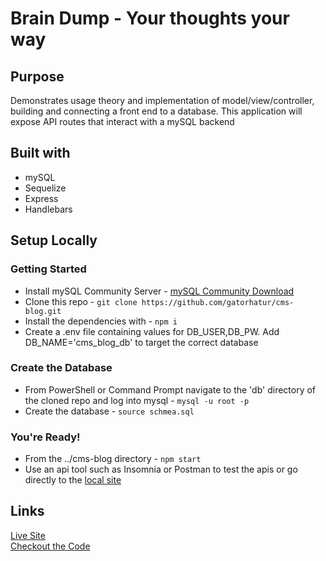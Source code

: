 # Brain Dump - Your thoughts your way

## Purpose

Demonstrates usage theory and implementation of model/view/controller, building and connecting a front end to a database. This application will expose API routes that interact with a mySQL backend

## Built with

- mySQL
- Sequelize
- Express
- Handlebars

## Setup Locally

### Getting Started

- Install mySQL Community Server - [mySQL Community Download]('https://dev.mysql.com/downloads/mysql/')
- Clone this repo - `git clone https://github.com/gatorhatur/cms-blog.git`
- Install the dependencies with - `npm i`
- Create a .env file containing values for DB_USER,DB_PW. Add DB_NAME='cms_blog_db' to target the correct database

### Create the Database

- From PowerShell or Command Prompt navigate to the 'db' directory of the cloned repo and log into mysql - `mysql -u root -p`
- Create the database - `source schmea.sql`

### You're Ready!

- From the ../cms-blog directory - `npm start`
- Use an api tool such as Insomnia or Postman to test the apis or go directly to the [local site](http://localhost:3001)

## Links

[Live Site](https://dry-temple-71730.herokuapp.com/)<br>
[Checkout the Code](https://github.com/gatorhatur/cms-blog)
